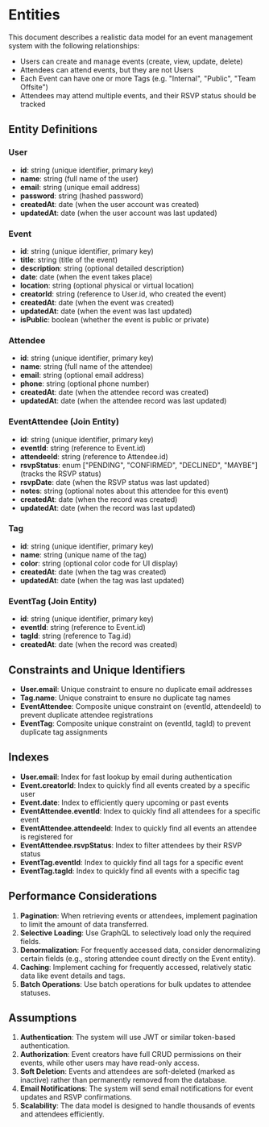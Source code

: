 # Entities

This document describes a realistic data model for an event management system with the following relationships:
- Users can create and manage events (create, view, update, delete)
- Attendees can attend events, but they are not Users
- Each Event can have one or more Tags (e.g. "Internal", "Public", "Team Offsite")
- Attendees may attend multiple events, and their RSVP status should be tracked

## Entity Definitions

### User
- **id**: string (unique identifier, primary key)
- **name**: string (full name of the user)
- **email**: string (unique email address)
- **password**: string (hashed password)
- **createdAt**: date (when the user account was created)
- **updatedAt**: date (when the user account was last updated)

### Event
- **id**: string (unique identifier, primary key)
- **title**: string (title of the event)
- **description**: string (optional detailed description)
- **date**: date (when the event takes place)
- **location**: string (optional physical or virtual location)
- **creatorId**: string (reference to User.id, who created the event)
- **createdAt**: date (when the event was created)
- **updatedAt**: date (when the event was last updated)
- **isPublic**: boolean (whether the event is public or private)

### Attendee
- **id**: string (unique identifier, primary key)
- **name**: string (full name of the attendee)
- **email**: string (optional email address)
- **phone**: string (optional phone number)
- **createdAt**: date (when the attendee record was created)
- **updatedAt**: date (when the attendee record was last updated)

### EventAttendee (Join Entity)
- **id**: string (unique identifier, primary key)
- **eventId**: string (reference to Event.id)
- **attendeeId**: string (reference to Attendee.id)
- **rsvpStatus**: enum ["PENDING", "CONFIRMED", "DECLINED", "MAYBE"] (tracks the RSVP status)
- **rsvpDate**: date (when the RSVP status was last updated)
- **notes**: string (optional notes about this attendee for this event)
- **createdAt**: date (when the record was created)
- **updatedAt**: date (when the record was last updated)

### Tag
- **id**: string (unique identifier, primary key)
- **name**: string (unique name of the tag)
- **color**: string (optional color code for UI display)
- **createdAt**: date (when the tag was created)
- **updatedAt**: date (when the tag was last updated)

### EventTag (Join Entity)
- **id**: string (unique identifier, primary key)
- **eventId**: string (reference to Event.id)
- **tagId**: string (reference to Tag.id)
- **createdAt**: date (when the record was created)

## Constraints and Unique Identifiers

- **User.email**: Unique constraint to ensure no duplicate email addresses
- **Tag.name**: Unique constraint to ensure no duplicate tag names
- **EventAttendee**: Composite unique constraint on (eventId, attendeeId) to prevent duplicate attendee registrations
- **EventTag**: Composite unique constraint on (eventId, tagId) to prevent duplicate tag assignments

## Indexes

- **User.email**: Index for fast lookup by email during authentication
- **Event.creatorId**: Index to quickly find all events created by a specific user
- **Event.date**: Index to efficiently query upcoming or past events
- **EventAttendee.eventId**: Index to quickly find all attendees for a specific event
- **EventAttendee.attendeeId**: Index to quickly find all events an attendee is registered for
- **EventAttendee.rsvpStatus**: Index to filter attendees by their RSVP status
- **EventTag.eventId**: Index to quickly find all tags for a specific event
- **EventTag.tagId**: Index to quickly find all events with a specific tag

## Performance Considerations

1. **Pagination**: When retrieving events or attendees, implement pagination to limit the amount of data transferred.
2. **Selective Loading**: Use GraphQL to selectively load only the required fields.
3. **Denormalization**: For frequently accessed data, consider denormalizing certain fields (e.g., storing attendee count directly on the Event entity).
4. **Caching**: Implement caching for frequently accessed, relatively static data like event details and tags.
5. **Batch Operations**: Use batch operations for bulk updates to attendee statuses.

## Assumptions

1. **Authentication**: The system will use JWT or similar token-based authentication.
2. **Authorization**: Event creators have full CRUD permissions on their events, while other users may have read-only access.
3. **Soft Deletion**: Events and attendees are soft-deleted (marked as inactive) rather than permanently removed from the database.
4. **Email Notifications**: The system will send email notifications for event updates and RSVP confirmations.
5. **Scalability**: The data model is designed to handle thousands of events and attendees efficiently.

